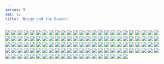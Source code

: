 ```yaml
---
series: 9
set: 12
title: 'Buggy and the Beasts'
---
```


![](../../../../assets/modern-fried-snake/part-12/modern866-chapter9cover.jpg)
![](../../../../assets/modern-fried-snake/part-12/modern867.jpg)
![](../../../../assets/modern-fried-snake/part-12/modern868.jpg)
![](../../../../assets/modern-fried-snake/part-12/modern869.jpg)
![](../../../../assets/modern-fried-snake/part-12/modern870.jpg)
![](../../../../assets/modern-fried-snake/part-12/modern871.jpg)
![](../../../../assets/modern-fried-snake/part-12/modern872.jpg)
![](../../../../assets/modern-fried-snake/part-12/modern873.jpg)
![](../../../../assets/modern-fried-snake/part-12/modern874.jpg)
![](../../../../assets/modern-fried-snake/part-12/modern875.jpg)
![](../../../../assets/modern-fried-snake/part-12/modern876.jpg)
![](../../../../assets/modern-fried-snake/part-12/modern877.jpg)
![](../../../../assets/modern-fried-snake/part-12/modern878.jpg)
![](../../../../assets/modern-fried-snake/part-12/modern879.jpg)
![](../../../../assets/modern-fried-snake/part-12/modern880.jpg)
![](../../../../assets/modern-fried-snake/part-12/modern881.jpg)
![](../../../../assets/modern-fried-snake/part-12/modern882.jpg)
![](../../../../assets/modern-fried-snake/part-12/modern883.jpg)
![](../../../../assets/modern-fried-snake/part-12/modern884.jpg)
![](../../../../assets/modern-fried-snake/part-12/modern885.jpg)
![](../../../../assets/modern-fried-snake/part-12/modern886.jpg)
![](../../../../assets/modern-fried-snake/part-12/modern887.jpg)
![](../../../../assets/modern-fried-snake/part-12/modern888.jpg)
![](../../../../assets/modern-fried-snake/part-12/modern889.jpg)
![](../../../../assets/modern-fried-snake/part-12/modern890.jpg)
![](../../../../assets/modern-fried-snake/part-12/modern891.jpg)
![](../../../../assets/modern-fried-snake/part-12/modern892.jpg)
![](../../../../assets/modern-fried-snake/part-12/modern893.jpg)
![](../../../../assets/modern-fried-snake/part-12/modern894.jpg)
![](../../../../assets/modern-fried-snake/part-12/modern895.jpg)
![](../../../../assets/modern-fried-snake/part-12/modern896.jpg)
![](../../../../assets/modern-fried-snake/part-12/modern897.jpg)
![](../../../../assets/modern-fried-snake/part-12/modern898.jpg)
![](../../../../assets/modern-fried-snake/part-12/modern899.jpg)
![](../../../../assets/modern-fried-snake/part-12/modern900.jpg)
![](../../../../assets/modern-fried-snake/part-12/modern901.jpg)
![](../../../../assets/modern-fried-snake/part-12/modern902.jpg)
![](../../../../assets/modern-fried-snake/part-12/modern903.jpg)
![](../../../../assets/modern-fried-snake/part-12/modern904.jpg)
![](../../../../assets/modern-fried-snake/part-12/modern905.jpg)
![](../../../../assets/modern-fried-snake/part-12/modern906.jpg)
![](../../../../assets/modern-fried-snake/part-12/modern907.jpg)
![](../../../../assets/modern-fried-snake/part-12/modern908.jpg)
![](../../../../assets/modern-fried-snake/part-12/modern909.jpg)
![](../../../../assets/modern-fried-snake/part-12/modern910.jpg)
![](../../../../assets/modern-fried-snake/part-12/modern911.jpg)
![](../../../../assets/modern-fried-snake/part-12/modern912.jpg)
![](../../../../assets/modern-fried-snake/part-12/modern913.jpg)
![](../../../../assets/modern-fried-snake/part-12/modern914.jpg)
![](../../../../assets/modern-fried-snake/part-12/modern915.jpg)
![](../../../../assets/modern-fried-snake/part-12/modern916.jpg)
![](../../../../assets/modern-fried-snake/part-12/modern917.jpg)
![](../../../../assets/modern-fried-snake/part-12/modern918.jpg)
![](../../../../assets/modern-fried-snake/part-12/modern919.jpg)
![](../../../../assets/modern-fried-snake/part-12/modern920.jpg)
![](../../../../assets/modern-fried-snake/part-12/modern921.jpg)
![](../../../../assets/modern-fried-snake/part-12/modern922.jpg)
![](../../../../assets/modern-fried-snake/part-12/modern923.jpg)
![](../../../../assets/modern-fried-snake/part-12/modern924.jpg)
![](../../../../assets/modern-fried-snake/part-12/modern925.jpg)
![](../../../../assets/modern-fried-snake/part-12/modern926.jpg)
![](../../../../assets/modern-fried-snake/part-12/modern927.jpg)
![](../../../../assets/modern-fried-snake/part-12/modern928.jpg)
![](../../../../assets/modern-fried-snake/part-12/modern929.jpg)
![](../../../../assets/modern-fried-snake/part-12/modern930.jpg)
![](../../../../assets/modern-fried-snake/part-12/modern931.jpg)
![](../../../../assets/modern-fried-snake/part-12/modern932.jpg)
![](../../../../assets/modern-fried-snake/part-12/modern933.jpg)
![](../../../../assets/modern-fried-snake/part-12/modern934.jpg)
![](../../../../assets/modern-fried-snake/part-12/modern935.jpg)
![](../../../../assets/modern-fried-snake/part-12/modern936.jpg)
![](../../../../assets/modern-fried-snake/part-12/modern937.jpg)
![](../../../../assets/modern-fried-snake/part-12/modern938.jpg)
![](../../../../assets/modern-fried-snake/part-12/modern939.jpg)
![](../../../../assets/modern-fried-snake/part-12/modern940.jpg)
![](../../../../assets/modern-fried-snake/part-12/modern941.jpg)
![](../../../../assets/modern-fried-snake/part-12/modern942.jpg)
![](../../../../assets/modern-fried-snake/part-12/modern943.jpg)
![](../../../../assets/modern-fried-snake/part-12/modern944.jpg)
![](../../../../assets/modern-fried-snake/part-12/modern945.jpg)
![](../../../../assets/modern-fried-snake/part-12/modern946.jpg)
![](../../../../assets/modern-fried-snake/part-12/modern947.jpg)
![](../../../../assets/modern-fried-snake/part-12/modern948.jpg)
![](../../../../assets/modern-fried-snake/part-12/modern949.jpg)
![](../../../../assets/modern-fried-snake/part-12/modern950.jpg)
![](../../../../assets/modern-fried-snake/part-12/modern951.jpg)
![](../../../../assets/modern-fried-snake/part-12/modern952.jpg)
![](../../../../assets/modern-fried-snake/part-12/modern953.jpg)
![](../../../../assets/modern-fried-snake/part-12/modern954.jpg)
![](../../../../assets/modern-fried-snake/part-12/modern955.jpg)
![](../../../../assets/modern-fried-snake/part-12/modern956.jpg)
![](../../../../assets/modern-fried-snake/part-12/modern957.jpg)
![](../../../../assets/modern-fried-snake/part-12/modern958.jpg)
![](../../../../assets/modern-fried-snake/part-12/modern959.jpg)
![](../../../../assets/modern-fried-snake/part-12/modern960.jpg)
![](../../../../assets/modern-fried-snake/part-12/modern961.jpg)
![](../../../../assets/modern-fried-snake/part-12/modern962.jpg)
![](../../../../assets/modern-fried-snake/part-12/modern963.jpg)
![](../../../../assets/modern-fried-snake/part-12/modern964.jpg)
![](../../../../assets/modern-fried-snake/part-12/modern965.jpg)
![](../../../../assets/modern-fried-snake/part-12/modern966.jpg)
![](../../../../assets/modern-fried-snake/part-12/modern967.jpg)
![](../../../../assets/modern-fried-snake/part-12/modern968.jpg)
![](../../../../assets/modern-fried-snake/part-12/modern969.jpg)
![](../../../../assets/modern-fried-snake/part-12/modern970.jpg)
![](../../../../assets/modern-fried-snake/part-12/modern971.jpg)
![](../../../../assets/modern-fried-snake/part-12/modern972.jpg)
![](../../../../assets/modern-fried-snake/part-12/modern973.jpg)
![](../../../../assets/modern-fried-snake/part-12/modern974.jpg)
![](../../../../assets/modern-fried-snake/part-12/modern975.jpg)
![](../../../../assets/modern-fried-snake/part-12/modern976.jpg)
![](../../../../assets/modern-fried-snake/part-12/modern977.jpg)
![](../../../../assets/modern-fried-snake/part-12/modern978.jpg)
![](../../../../assets/modern-fried-snake/part-12/modern979.jpg)
![](../../../../assets/modern-fried-snake/part-12/modern980.jpg)
![](../../../../assets/modern-fried-snake/part-12/modern981.jpg)
![](../../../../assets/modern-fried-snake/part-12/modern982.jpg)
![](../../../../assets/modern-fried-snake/part-12/modern983.jpg)
![](../../../../assets/modern-fried-snake/part-12/modern984.jpg)
![](../../../../assets/modern-fried-snake/part-12/modern985.jpg)